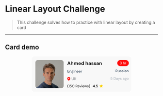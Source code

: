 # Linear Layout Challenge
> This challenge solves how to practice with linear layout by creating a card
----
## Card demo
<p align="center">
<img alt="Card" src="https://github.com/M7mdSh3banX/Linear-Layout-Challenge/blob/master/card.jpg">
</p>
